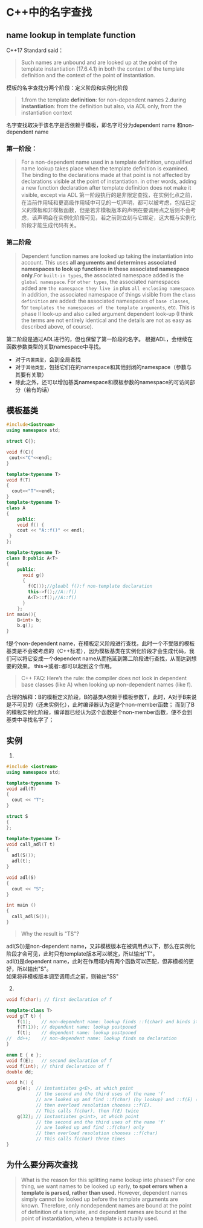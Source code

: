 # C++中的名字查找
## name lookup in template function
C++17 Standard said：
> Such names are unbound and are looked up at the point of the template instantiation (17.6.4.1) in both the context of the template definition and the context of the point of instantiation.

模板的名字查找分两个阶段：定义阶段和实例化阶段
> 1.from the template **definition**: for non-dependent names
2.during **instantiation**: from the definition but also, via ADL only, from the instantiation context

名字查找取决于该名字是否依赖于模板，即名字可分为dependent name 和non-dependent name<br>
### 第一阶段：
> For a non-dependent name used in a template definition, unqualified name lookup takes place when the template definition is examined. The binding to the declarations made at that point is not affected by declarations visible at the point of instantiation.
> in other words, adding a new function declaration after template definition does not make it visible, except via ADL
第一阶段执行的是非限定查找，在实例化点之前，在当前作用域和更高级作用域中可见的一切声明，都可以被考虑，包括已定义的模板和非模板函数，但是若非模板版本的声明在要调用点之后则不会考虑，该声明会在实例化阶段可见，若之前则立刻与它绑定，这大概与实例化阶段才能生成代码有关。
### 第二阶段
>  Dependent function names are looked up taking the instantiation into account. This uses **all arguments and determines associated namespaces to look up functions in these associated namespace only**.For `built-in types`, the associated namespace added is the `global namespace`. For `other types`, the associated namespaces added are `the namespace they live in` plus `all enclosing namespace`. In addition, the associated namespace of things visible from the `class definition` are added: the associated namespaces of `base classes`, for `templates the namespaces of the template arguments`, etc. This is phase II look-up and also called argument dependent look-up (I think the terms are not entirely identical and the details are not as easy as described above, of course).

第二阶段是通过ADL进行的，但也保留了第一阶段的名字。
根据ADL，会继续在函数参数类型的关联namespace中寻找。
* 对于`内置类型`，会到全局查找
* 对于`其他类型`，包括它们在的namespace和其他封闭的namespace（参数与其要有关联）
* 除此之外，还可以增加基类namespace和模板参数的namespace的可访问部分（若有的话）



## 模板基类
```cpp
#include<iostream>
using namespace std;

struct C{};

void f(C){
 cout<<"C"<<endl;
}

template<typename T>
void f(T)
{
  cout<<"T"<<endl;
}
template<typename T>
class A
{
    public:
    void f() {
    cout << "A::f()" << endl;
 }
};

template<typename T>
class B:public A<T>
{
    public:
      void g()
      {
        f(C());//gloabl f():f non-template declaration
        this->f();//A::f()
        A<T>::f();//A::f()
      }
    };
int main(){
    B<int> b;
    b.g();
}
```
f是个non-dependent name，在模板定义阶段进行查找，此时一个不受限的模板基类是不会被考虑的（C++标准），因为模板基类在实例化阶段才会生成代码，我们可以将它变成一个dependent name从而拖延到第二阶段进行查找，从而达到想要的效果。
this->或者::都可以起到这个作用。

> C++ FAQ:
Here’s the rule: the compiler does not look in dependent base classes (like A<T>) when looking up non-dependent names (like f).

合理的解释：B的模板定义阶段，B的基类A<T>依赖于模板参数T，此时，A<T>对于B来说是不可见的（还未实例化），此时编译器认为这是个non-member函数；
而到了B的模板实例化阶段，编译器已经认为这个函数是个non-member函数，便不会到基类中寻找名字了；<br>
## 实例
1.
```cpp
#include <iostream>
using namespace std;

template<typename T>
void adl(T)
{
  cout << "T";
}

struct S
{
};

template<typename T>
void call_adl(T t)
{
  adl(S());
  adl(t);
}

void adl(S)
{
  cout << "S";
}

int main ()
{
  call_adl(S());
}
```

> Why the result is "TS"?

adl(S())是non-dependent name，又非模板版本在被调用点以下，那么在实例化阶段才会可见，此时只有template版本可以绑定，所以输出"T"。<br>
adl(t)是dependent name，此时在作用域内有两个函数可以匹配，但非模板的更好，所以输出"S"。<br>
如果将非模板版本调至调用点之前，则输出"SS"

2.
```cpp
void f(char); // first declaration of f

template<class T>
void g(T t) {
    f(1);    // non-dependent name: lookup finds ::f(char) and binds it now
    f(T(1)); // dependent name: lookup postponed
    f(t);    // dependent name: lookup postponed
//  dd++;    // non-dependent name: lookup finds no declaration
}

enum E { e };
void f(E);   // second declaration of f
void f(int); // third declaration of f
double dd;

void h() {
    g(e);  // instantiates g<E>, at which point
           // the second and the third uses of the name 'f'
           // are looked up and find ::f(char) (by lookup) and ::f(E) (by ADL)
           // then overload resolution chooses ::f(E).
           // This calls f(char), then f(E) twice
    g(32); // instantiates g<int>, at which point
           // the second and the third uses of the name 'f'
           // are looked up and find ::f(char) only
           // then overload resolution chooses ::f(char)
           // This calls f(char) three times
}
```

## 为什么要分两次查找
> What is the reason for this splitting name lookup into phases? For one thing, we want names to be looked up early, **to spot errors when a template is parsed, rather than used.** However, dependent names simply cannot be looked up before the template arguments are known. Therefore, only nondependent names are bound at the point of definition of a template, and dependent names are bound at the point of instantiation, when a template is actually used.
